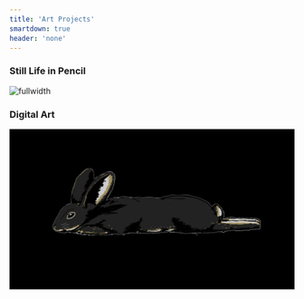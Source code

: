 ```yaml
---
title: 'Art Projects'
smartdown: true
header: 'none'
---
```


### Still Life in Pencil
![fullwidth](/assets/images/books_pencil.jpg)

### Digital Art
![fullwidth](/assets/images/Comictux2.PNG)
